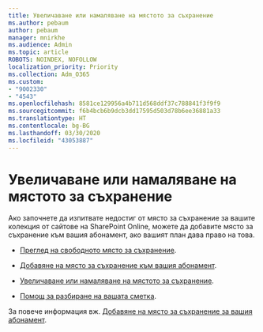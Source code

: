 ```yaml
---
title: Увеличаване или намаляване на мястото за съхранение
ms.author: pebaum
author: pebaum
manager: mnirkhe
ms.audience: Admin
ms.topic: article
ROBOTS: NOINDEX, NOFOLLOW
localization_priority: Priority
ms.collection: Adm_O365
ms.custom:
- "9002330"
- "4543"
ms.openlocfilehash: 8581ce129956a4b711d568ddf37c788841f3f9f9
ms.sourcegitcommit: f6b4bcb6b9dcb3dd17595d503d78b6ee36881a33
ms.translationtype: HT
ms.contentlocale: bg-BG
ms.lasthandoff: 03/30/2020
ms.locfileid: "43053887"
---
```

# <a name="increase-or-decrease-storage"></a>Увеличаване или намаляване на мястото за съхранение

Ако започнете да изпитвате недостиг от място за съхранение за вашите колекция от сайтове на SharePoint Online, можете да добавите място за съхранение към вашия абонамент, ако вашият план дава право на това. 

- [Преглед на свободното място за съхранение](https://docs.microsoft.com/microsoft-365/commerce/add-storage-space?view=o365-worldwide#view-available-storage). 

- [Добавяне на място за съхранение към вашия абонамент](https://docs.microsoft.com/microsoft-365/commerce/add-storage-space?view=o365-worldwide#add-storage-to-your-subscription). 

- [Увеличаване или намаляване на мястото за съхранение](https://docs.microsoft.com/microsoft-365/commerce/add-storage-space?view=o365-worldwide#increase-or-decrease-storage). 

- [Помощ за разбиране на вашата сметка](https://docs.microsoft.com/microsoft-365/commerce/billing-and-payments/understand-your-invoice?view=o365-worldwide).

За повече информация вж. [Добавяне на място за съхранение за вашия абонамент](https://docs.microsoft.com/microsoft-365/commerce/add-storage-space?view=o365-worldwide). 
